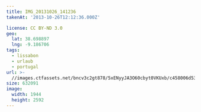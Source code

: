 ```yaml
---
title: IMG_20131026_141236
takenAt: '2013-10-26T12:12:36.000Z'

license: CC BY-ND 3.0
geo:
  lat: 38.698897
  lng: -9.186706
tags:
  - lissabon
  - urlaub
  - portugal
url: >-
  //images.ctfassets.net/bncv3c2gt878/5xENyyJA3O60cbyt0VKUxb/c458006d5313872afe062d5e43c5e754/img_20131026_141236_10570423455_o
size: 632091
image:
  width: 1944
  height: 2592
---
```

